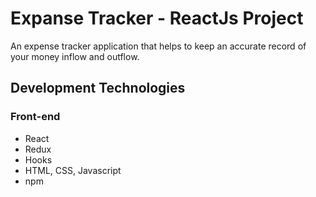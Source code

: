 # Expanse Tracker - ReactJs Project

An expense tracker application that helps to keep an accurate record of your money inflow and outflow.

## Development Technologies

### Front-end

- React
- Redux
- Hooks
- HTML, CSS, Javascript
- npm

